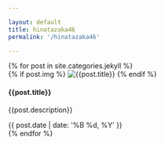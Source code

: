 ```yaml
---

layout: default
title: hinatazaka46
permalink: '/hinatazaka46'

---
```

<div id="container">
<div id="grid" data-columns class="cols">
    {% for post in site.categories.jekyll %}
    <div class="box" style="background-color:#{{post.color}}">
       {% if post.img %}
          <img class="feat-image" src={{ "/images/" | prepend: site.baseurl | append: post.img }} alt="{{post.title}}">
       {% endif %}
          <div class="container">
            <h4>{{post.title}}</h4>
            <p>{{post.description}}</p>
             <div class="action">{{ post.date | date: '%B %d, %Y' }}<a href="{{post.url | prepend: site.baseurl}}"><i class="fa fa-arrow-right" aria-hidden="true"></i></a></div> 
        </div>   
    </div>
   {% endfor %}

</div>
</div>

<script src="{{site.baseurl}}/js/salvattore.min.js"></script>

